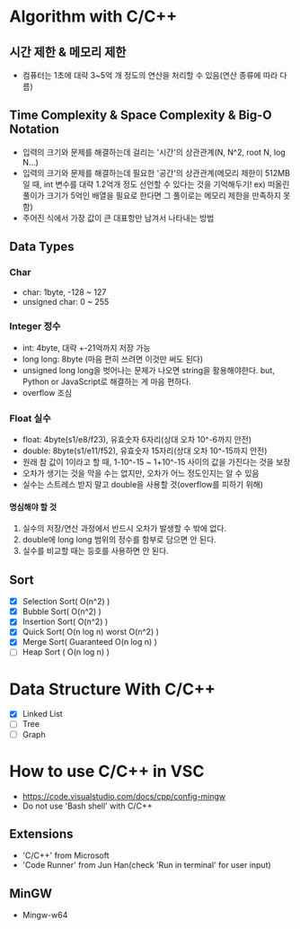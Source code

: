 # Algorithm with C/C++

## 시간 제한 & 메모리 제한

- 컴퓨터는 1초에 대략 3~5억 개 정도의 연산을 처리할 수 있음(연산 종류에 따라 다름)

## Time Complexity & Space Complexity & Big-O Notation

- 입력의 크기와 문제를 해결하는데 걸리는 '시간'의 상관관계(N, N^2, root N, log N...)
- 입력의 크기와 문제를 해결하는데 필요한 '공간'의 상관관계(메모리 제한이 512MB 일 때, int 변수를 대략 1.2억개 정도 선언할 수 있다는 것을 기억해두기! ex) 떠올린 풀이가 크기가 5억인 배열을 필요로 한다면 그 풀이로는 메모리 제한을 만족하지 못함)
- 주어진 식에서 가장 값이 큰 대표항만 남겨서 나타내는 방법

## Data Types

### Char

- char: 1byte, -128 ~ 127
- unsigned char: 0 ~ 255

### Integer 정수

- int: 4byte, 대략 +-21억까지 저장 가능
- long long: 8byte (마음 편히 쓰려면 이것만 써도 된다)
- unsigned long long을 벗어나는 문제가 나오면 string을 활용해야한다. but, Python or JavaScript로 해결하는 게 마음 편하다.
- overflow 조심

### Float 실수

- float: 4byte(s1/e8/f23), 유효숫자 6자리(상대 오차 10^-6까지 안전)
- double: 8byte(s1/e11/f52), 유효숫자 15자리(상대 오차 10^-15까지 안전)
- 원래 참 값이 1이라고 할 때, 1-10^-15 ~ 1+10^-15 사이의 값을 가진다는 것을 보장
- 오차가 생기는 것을 막을 수는 없지만, 오차가 어느 정도인지는 알 수 있음
- 실수는 스트레스 받지 말고 double을 사용할 것(overflow를 피하기 위해)

#### 명심해야 할 것

1. 실수의 저장/연산 과정에서 반드시 오차가 발생할 수 밖에 없다.
2. double에 long long 범위의 정수를 함부로 담으면 안 된다.
3. 실수를 비교할 때는 등호를 사용하면 안 된다.

## Sort

- [x] Selection Sort( O(n^2) )
- [x] Bubble Sort( O(n^2) )
- [x] Insertion Sort( O(n^2) )
- [x] Quick Sort( O(n log n) worst O(n^2) )
- [x] Merge Sort( Guaranteed O(n log n) )
- [ ] Heap Sort ( O(n log n) )

# Data Structure With C/C++

- [x] Linked List
- [ ] Tree
- [ ] Graph

# How to use C/C++ in VSC

- https://code.visualstudio.com/docs/cpp/config-mingw
- Do not use 'Bash shell' with C/C++

## Extensions

- 'C/C++' from Microsoft
- 'Code Runner' from Jun Han(check 'Run in terminal' for user input)

## MinGW

- Mingw-w64

